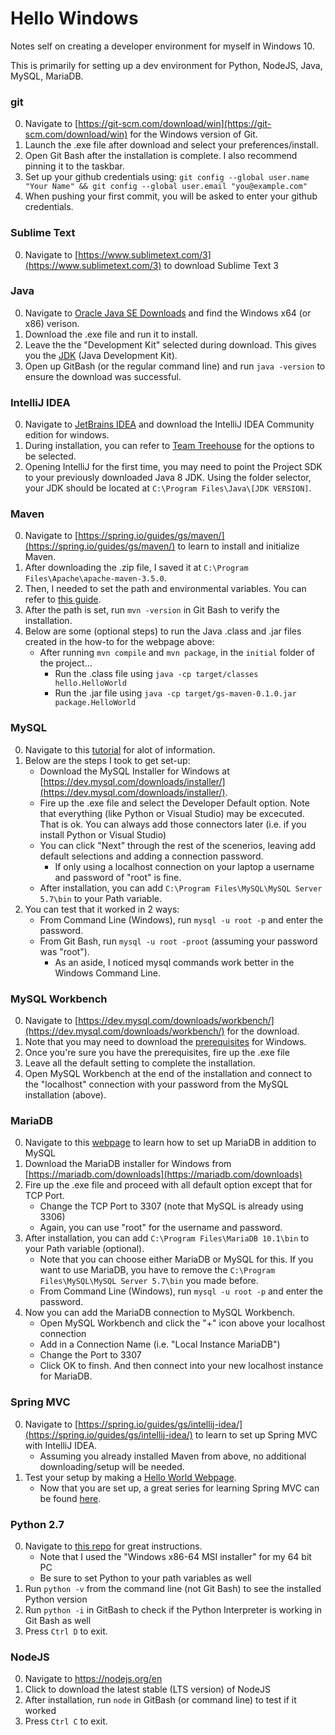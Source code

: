 # Hello Windows
Notes self on creating a developer environment for myself in Windows 10.

This is primarily for setting up a dev environment for Python, NodeJS, Java, MySQL, MariaDB.

### git
  0. Navigate to [https://git-scm.com/download/win](https://git-scm.com/download/win) for the Windows version of Git.
  1. Launch the .exe file after download and select your preferences/install.
  2. Open Git Bash after the installation is complete. I also recommend pinning it to the taskbar.
  3. Set up your github credentials using:
    `git config --global user.name "Your Name" && git config --global user.email "you@example.com"`
  4. When pushing your first commit, you will be asked to enter your github credentials.


### Sublime Text
  0. Navigate to [https://www.sublimetext.com/3](https://www.sublimetext.com/3) to download Sublime Text 3


### Java
  0. Navigate to [Oracle Java SE Downloads](http://www.oracle.com/technetwork/java/javase/downloads/index.html) and find the Windows x64 (or x86) verison.
  1. Download the .exe file and run it to install.
  2. Leave the the "Development Kit" selected during download. This gives you the [JDK](http://stackoverflow.com/questions/11547458/what-is-the-difference-between-jvm-jdk-jre-openjdk) (Java Development Kit).
  3. Open up GitBash (or the regular command line) and run `java -version` to ensure the download was successful.


### IntelliJ IDEA
  0. Navigate to [JetBrains IDEA](https://www.jetbrains.com/idea/) and download the IntelliJ IDEA Community edition for windows.
  1. During installation, you can refer to [Team Treehouse](http://treehouse.github.io/installation-guides/windows/intellij-idea-win.html) for the options to be selected.
  2. Opening IntelliJ for the first time, you may need to point the Project SDK to your previously downloaded Java 8 JDK.
    Using the folder selector, your JDK should be located at `C:\Program Files\Java\[JDK VERSION]`.


### Maven
  0. Navigate to [https://spring.io/guides/gs/maven/](https://spring.io/guides/gs/maven/) to learn to install and initialize Maven.
  1. After downloading the .zip file, I saved it at `C:\Program Files\Apache\apache-maven-3.5.0`.
  2. Then, I needed to set the path and environmental variables. You can refer to [this guide](https://www.mkyong.com/maven/how-to-install-maven-in-windows/).
  3. After the path is set, run `mvn -version` in Git Bash to verify the installation.
  4. Below are some (optional steps) to run the Java .class and .jar files created in the how-to for the webpage above:
      - After running `mvn compile` and `mvn package`, in the `initial` folder of the project...
        - Run the .class file using `java -cp target/classes hello.HelloWorld`
        - Run the .jar file using `java -cp target/gs-maven-0.1.0.jar package.HelloWorld` 

### MySQL
  0. Navigate to this [tutorial](https://corlewsolutions.com/articles/article-21-how-to-install-mysql-server-5-6-on-windows-7-development-machine) for alot of information.
  1. Below are the steps I took to get set-up:
      - Download the MySQL Installer for Windows at [https://dev.mysql.com/downloads/installer/](https://dev.mysql.com/downloads/installer/).
      - Fire up the .exe file and select the Developer Default option. Note that everything (like Python or Visual Studio) may be excecuted. That is ok. You can always add those connectors later (i.e. if you install Python or Visual Studio)
      - You can click "Next" through the rest of the scenerios, leaving add default selections and adding a connection password.
        - If only using a localhost connection on your laptop a username and password of "root" is fine.
      - After installation, you can add `C:\Program Files\MySQL\MySQL Server 5.7\bin` to your Path variable.
  2. You can test that it worked in 2 ways:
      - From Command Line (Windows), run `mysql -u root -p` and enter the password.
      - From Git Bash, run `mysql -u root -proot` (assuming your password was "root").
        - As an aside, I noticed mysql commands work better in the Windows Command Line.


### MySQL Workbench
  0. Navigate to [https://dev.mysql.com/downloads/workbench/](https://dev.mysql.com/downloads/workbench/) for the download.
  1. Note that you may need to download the [prerequisites](https://dev.mysql.com/resources/wb52_prerequisites.html) for Windows.
  2. Once you're sure you have the prerequisites, fire up the .exe file
  3. Leave all the default setting to complete the installation.
  4. Open MySQL Workbench at the end of the installation and connect to the "localhost" connection with your password from the MySQL installation (above).


### MariaDB
  0. Navigate to this [webpage](https://mariadb.com/kb/en/mariadb/installing-mariadb-alongside-mysql/) to learn how to set up MariaDB in addition to MySQL
  1. Download the MariaDB installer for Windows from [https://mariadb.com/downloads](https://mariadb.com/downloads)
  2. Fire up the .exe file and proceed with all default option except that for TCP Port.
      - Change the TCP Port to 3307 (note that MySQL is already using 3306)
      - Again, you can use "root" for the username and password.
  3. After installation, you can add `C:\Program Files\MariaDB 10.1\bin` to your Path variable (optional).
      - Note that you can choose either MariaDB or MySQL for this. If you want to use MariaDB, you have to remove the `C:\Program Files\MySQL\MySQL Server 5.7\bin` you made before.
      - From Command Line (Windows), run `mysql -u root -p` and enter the password.
  4. Now you can add the MariaDB connection to MySQL Workbench.
      - Open MySQL Workbench and click the "+" icon above your localhost connection
      - Add in a Connection Name (i.e. "Local Instance MariaDB")
      - Change the Port to 3307
      - Click OK to finsh. And then connect into your new localhost instance for MariaDB.


### Spring MVC
  0. Navigate to [https://spring.io/guides/gs/intellij-idea/](https://spring.io/guides/gs/intellij-idea/) to learn to set up Spring MVC with IntelliJ IDEA.
      - Assuming you already installed Maven from above, no additional downloading/setup will be needed.
  1. Test your setup by making a [Hello World Webpage](https://spring.io/guides/gs/serving-web-content/).
      - Now that you are set up, a great series for learning Spring MVC can be found [here](https://www.gontu.org/spring-mvc-tutorials/).



### Python 2.7
  0. Navigate to [this repo](https://github.com/BurntSushi/nfldb/wiki/Python-&-pip-Windows-installation) for great instructions.
      - Note that I used the "Windows x86-64 MSI installer" for my 64 bit PC
      - Be sure to set Python to your path variables as well
  1. Run `python -v` from the command line (not Git Bash) to see the installed Python version
  2. Run `python -i` in GitBash to check if the Python Interpreter is working in Git Bash as well
  3. Press `Ctrl D` to exit.



### NodeJS
  0. Navigate to https://nodejs.org/en
  1. Click to download the latest stable (LTS version) of NodeJS
  2. After installation, run `node` in GitBash (or command line) to test if it worked
  3. Press `Ctrl C` to exit.